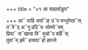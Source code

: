 +++
title = "०१ आ याह्यर्वाङुप"

+++
आ᳓ याहि अर्वा᳓ङ् उ᳓प वन्धुरेष्ठा᳓स्  
त᳓वे᳓द् अ᳓नु प्रदि᳓वः सोमपे᳓यम्  
प्रिया᳓ स᳓खाया वि᳓ मुचो᳓प बर्हि᳓स्  
तुवा᳓म् इमे᳓ हव्यवा᳓हो हवन्ते